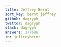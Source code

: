 ```yaml
---
title: Jeffrey Bernt
sort_key: bernt jeffrey
github: dagryph
twitter: dagryph
slack: dagryph
answers: 177686
in: jeffreybernt
---
```

